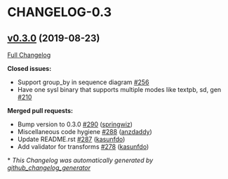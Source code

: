 # CHANGELOG-0.3

## [v0.3.0](https://github.com/anz-bank/sysl/tree/v0.3.0) (2019-08-23)

[Full Changelog](https://github.com/anz-bank/sysl/compare/v0.2.9...v0.3.0)

**Closed issues:**

- Support group\_by in sequence diagram [\#256](https://github.com/anz-bank/sysl/issues/256)
- Have one sysl binary that supports multiple modes like textpb, sd, gen [\#210](https://github.com/anz-bank/sysl/issues/210)

**Merged pull requests:**

- Bump version to 0.3.0 [\#290](https://github.com/anz-bank/sysl/pull/290) ([springwiz](https://github.com/springwiz))
- Miscellaneous code hygiene [\#288](https://github.com/anz-bank/sysl/pull/288) ([anzdaddy](https://github.com/anzdaddy))
- Update README.rst [\#287](https://github.com/anz-bank/sysl/pull/287) ([kasunfdo](https://github.com/kasunfdo))
- Add validator for transforms [\#278](https://github.com/anz-bank/sysl/pull/278) ([kasunfdo](https://github.com/kasunfdo))



\* *This Changelog was automatically generated by [github_changelog_generator](https://github.com/github-changelog-generator/github-changelog-generator)*
